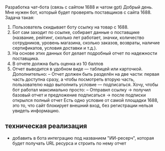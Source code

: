 Разработка чат-бота (связь с сайтом 1688 и чатом gpt)
Добрый день. Мне нужен бот, который будет проверять поставщиков с сайта 1688.
Задача такая:
1. Пользователь скидывает боту ссылку на товар с 1688.
2. Бот сам заходит по ссылке, собирает данные о поставщике (название, рейтинг, сколько лет работает, значки, количество сотрудников, уровень магазина, сколько заказов, возвраты, наличие сертификатов, условия доставки и т.д.).
3. На основе этих данных бот делает подробный отчет по надежности поставщика.
4. В отчете должна быть оценка из 10 баллов
5. Отчет выводится в удобном виде — таблицей или карточкой.
Дополнительно:
– Отчет должен быть разделён на две части: первая часть доступна сразу, а чтобы посмотреть вторую часть, пользователю надо выполнить условие — подписаться.
Хочу, чтобы бот работал максимально просто:
– Отправил ссылку → получил базовый отчет и предложение подписаться → после подписки открылся полный отчет
Есть одно условие от самой площадки 1688, это то, что сайт блокирует внешний вход, без регистрации нельзя увидеть информацию.

## техническая реализация
- добавить в бота интеграцию под названием "ИИ-ресерч", которая будет получать URL ресурса и строить по нему отчет
